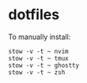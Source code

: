 # dotfiles

To manually install:

```
stow -v -t ~ nvim
stow -v -t ~ tmux
stow -v -t ~ ghostty
stow -v -t ~ zsh
```
